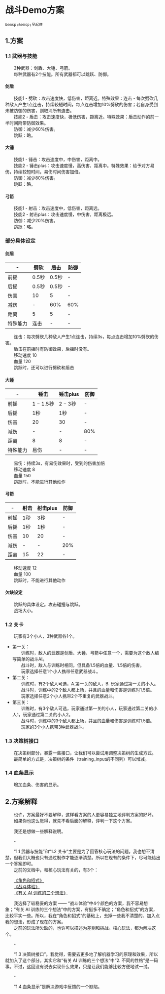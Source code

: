 # 战斗Demo方案

```{admonition} 作者
&emsp;&emsp;早起侠
```

## 1.⽅案

### 1.1 武器与技能

&emsp;&emsp;3种武器：剑盾、⼤锤、⼸箭。  
&emsp;&emsp;每种武器有2个技能。所有武器都可以跳跃、防御。

#### 剑盾

&emsp;&emsp;技能1 - 劈砍：攻击速度快，低伤害，距离近。特殊效果：连击 - 每次劈砍⼏种敌⼈产⽣1点连击，持续较短时间，每点连击增加10%劈砍的伤害；若⾃⾝受到未被防御的伤害，则取消所有连击。  
&emsp;&emsp;技能2 - 盾击：攻击速度快，极低伤害，距离近。特殊效果：盾击动作的前⼀半时间附带防御效果。  
&emsp;&emsp;防御：减少60%伤害。  
&emsp;&emsp;跳跃：略。

#### ⼤锤

&emsp;&emsp;技能1 - 锤击：攻击速度中，中伤害，距离中。  
&emsp;&emsp;技能2 - 锤击plus：攻击速度慢，⾼伤害，距离中。特殊效果：给予对⽅易伤，持续较短时间，易伤时间伤害加倍。  
&emsp;&emsp;防御：减少80%伤害。  
&emsp;&emsp;跳跃：略。

#### ⼸箭

&emsp;&emsp;技能1 - 射击：攻击速度中，低伤害，距离远。  
&emsp;&emsp;技能2 - 射击plus：攻击速度慢，中伤害，距离极远。  
&emsp;&emsp;防御：减少20%伤害。  
&emsp;&emsp;跳跃：略。

### 部分具体设定

#### 剑盾

|-|劈砍|盾击|防御|
|-|-|-|-|
|前摇|0.5秒|0.5秒|-|
|后摇|0.5秒|0.5秒|-|
|伤害|10|5|-|
|减伤|-|60%|60%|
|距离|5|5|-|
|特殊能⼒|连击|-|-|

&emsp;&emsp;连击：每次劈砍⼏种敌⼈产⽣1点连击，持续3s，每点连击增加10%劈砍的伤害。  
&emsp;&emsp;盾击在前摇时有防御效果，后摇时没有。  
&emsp;&emsp;移动速度 10  
&emsp;&emsp;⾎量 120  
&emsp;&emsp;跳跃时，还可以进⾏劈砍和盾击

#### ⼤锤

|-|锤击|锤击plus|防御|
|-|-|-|-|
|前摇|1 − 1.5秒|2 − 3秒|-|
|后摇|1秒|1秒|-|
|伤害|20|30|-|
|减伤|-|-|80%|
|距离|8|8|-|
|特殊能⼒|易伤|-|-|

&emsp;&emsp;易伤：持续3s，有易伤效果时，受到的伤害加倍  
&emsp;&emsp;移动速度 8  
&emsp;&emsp;⾎量 150  
&emsp;&emsp;跳跃时，不能进⾏其他动作

#### ⼸箭

|-|射击|射击plus|防御|
|-|-|-|-|
|前摇|1秒|3秒|-|
|后摇|1秒|1秒|-|
|伤害|10|20|-|
|减伤|-|-|20%|
|距离|15|22|-|

&emsp;&emsp;移动速度 12  
&emsp;&emsp;⾎量 100  
&emsp;&emsp;跳跃时，不能进⾏其他动作

#### ⽋缺设定

&emsp;&emsp;跳跃的具体设定。攻击碰撞与跳跃。  
&emsp;&emsp;战场⼤⼩。

### 1.2 关卡

&emsp;&emsp;玩家有3个⼩⼈，3种武器各1个。  
* 第⼀关：  
&emsp;&emsp;训练时，敌⼈的武器是剑盾、⼤锤、⼸箭中任意⼀个，需要为这个敌⼈编写简单的战⽃AI。  
&emsp;&emsp;战⽃时，敌⼈与训练时相同，但具备1.5倍的⾎量、1.5倍的伤害。  
&emsp;&emsp;玩家选择任意1个⼩⼈携带任意武器战⽃。
* 第⼆关：  
&emsp;&emsp;训练时，有2个敌⼈可选，A.第⼀关的敌⼈，B. 玩家通过第⼀关的⼩⼈。  
&emsp;&emsp;战⽃时，训练中的2个敌⼈都上场，并且的⾎量和伤害是训练时1.5倍。  
&emsp;&emsp;玩家选择任意2个⼩⼈携带2个不重复的武器战⽃。
* 第三关：  
&emsp;&emsp;训练时，有3个敌⼈可选，玩家通过第⼀关的⼩⼈，玩家通过第⼆关的⼩⼈1，玩家通过第⼆关的⼩⼈2。  
&emsp;&emsp;战⽃时，训练中的3个敌⼈都上场，并且的⾎量和伤害是训练时1.5倍。  
&emsp;&emsp;玩家的3个⼩⼈携带3种武器战⽃。

### 1.3 决策树接⼝

&emsp;&emsp;在决策树部分，暴露⼀些接⼝，让我们可以尝试⽤调整决策树的⽣成⽅式。  
&emsp;&emsp;最简单的⽅式是，决策树的条件（training_input的不同列）可以增减。

### 1.4 ⾎条显⽰

&emsp;&emsp;增加⾎条、伤害的显⽰。

## 2.⽅案解释

&emsp;&emsp;也许，⽅案最好不要解释，这样看⽅案的⼈更容易独⽴地评判⽅案的好坏。  
&emsp;&emsp;如果你也这么觉得，就先不看后⾯的解释，评判⼀下这个⽅案。

&emsp;&emsp;我还是想做⼀些解释说明。  

&emsp;&emsp;-

&emsp;&emsp;“1.1 武器与技能”和“1.2 关卡”主要是为了回答核⼼玩法的问题。我也想不清楚，但我们⼤概也只有通过制作才能逐渐清楚。所以在现有的条件下，尽可能给出⼀个答案即可。  
&emsp;&emsp;之前的⽂档中，和核⼼玩法有关的，有3个：  

&emsp;&emsp;[《⻆⾊和招式》](char-skill.md)  
&emsp;&emsp;[《战⽃体验》](battle-experience.md)  
&emsp;&emsp;[《有关 AI 训练的三个想法》](3-ml-thoughts.md) 

&emsp;&emsp;我选择了较稳妥的⽅案 —— “战⽃体验”中4个颜⾊的⽅案，我不容易想象；“有关 AI 训练的三个想法”中的⽅案，有挺多不确定；“⻆⾊和招式”的⽅案，⽐较平实⼀些。所以，我在“⻆⾊和招式”的基础上，去掉⼀些我不清楚的、加⼊点我的想法，形成了现在的⽅案。  
&emsp;&emsp;之前的玩法所⽋缺的，也许可以描述为差别和挑战。核⼼玩法，都为解决这个。  

&emsp;&emsp;-

&emsp;&emsp;“1.3 决策树接⼝”。我觉得，需要去更多地了解机器学习的原理和效果，所以就加⼊了这个部分。其实它和“有关 AI 训练的三个想法”中“2. 不同的性格”是⼀码事。不过，这回没有说去实现什么效果，只是让我们能够⽐较⽅便地试⼀试。

&emsp;&emsp;-

&emsp;&emsp;“1.4.⾎条显⽰”是解决游戏中反馈的⼀个缺陷。
